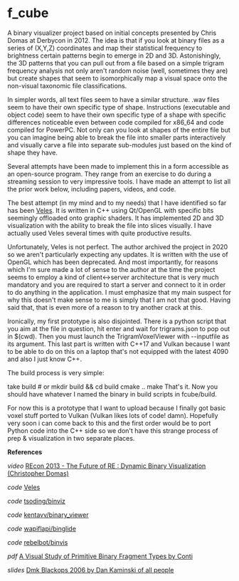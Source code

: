 # f_cube

A binary visualizer project based on initial concepts presented by Chris Domas at Derbycon in 2012. The idea is that if you look at binary files as a series of (X,Y,Z) coordinates and map their statistical frequency to brightness certain patterns begin to emerge in 2D and 3D. Astonishingly, the 3D patterns that you can pull out from a file based on a simple trigram frequency analysis not only aren't random noise (well, sometimes they are) but create shapes that seem to isomorphically map a visual space onto the non-visual taxonomic file classifications.

In simpler words, all text files seem to have a similar structure. .wav files seem to have their own specific type of shape. Instructions (executable and object code) seem to have their own specific type of a shape with specific differences noticeable even between code compiled for x86_64 and code compiled for PowerPC. Not only can you look at shapes of the entire file but you can imagine being able to break the file into smaller parts interactively and visually carve a file into separate sub-modules just based on the kind of shape they have.

Several attempts have been made to implement this in a form accessible as an open-source program. They range from an exercise to do during a streaming session to very impressive tools. I have made an attempt to list all the prior work below, including papers, videos, and code.

The best attempt (in my mind and to my needs) that I have identified so far has been [Veles](https://github.com/codilime/veles). It is written in C++ using Qt/OpenGL with specific bits seemingly offloaded onto graphic shaders. It has implemented 2D and 3D visualization with the ability to break the file into slices visually. I have actually used Veles several times with quite productive results.

Unfortunately, Veles is not perfect. The author archived the project in 2020 so we aren't particularly expecting any updates. It is written with the use of OpenGL which has been deprecated. And most importantly, for reasons which I'm sure made a lot of sense to the author at the time the project seems to employ a kind of client<->server architecture that is very much mandatory and you are required to start a server and connect to it in order to do anything in the application. I must emphasize that my main suspect for why this doesn't make sense to me is simply that I am not that good. Having said that, that is even more of a reason to try another crack at this.

Ironically, my first prototype is also disjointed. There is a python script that you aim at the file in question, hit enter and wait for trigrams.json to pop out in $(cwd). Then you must launch the TrigramVoxelViewer with --inputfile as its argument.  This last part is written with C++17 and Vulkan because I want to be able to do on this on a laptop that's not equipped with the latest 4090 and also I just know C++.

The build process is very simple:

take build # or mkdir build && cd build
cmake ..
make
That's it. Now you should have whatever I named the binary in build scripts in fcube/build.

For now this is a prototype that I want to upload because I finally got basic voxel stuff ported to Vulkan (Vulkan likes lots of code! damn). Hopefully very soon i can come back to this and the first order would be to port Python code into the C++ side so we don't have this strange process of prep & visualization in two separate places.

**References**

*video* [REcon 2013 - The Future of RE : Dynamic Binary Visualization (Christopher Domas)](https://www.youtube.com/watch?v=C8--cXwuuFQ)

*code* [Veles](https://github.com/codilime/veles)

*code* [tsoding/binviz](https://github.com/tsoding/binviz)

*code* [kentavv/binary_viewer](https://github.com/kentavv/binary_viewer)

*code* [wapiflapi/binglide](https://github.com/wapiflapi/binglide)

*code* [rebelbot/binvis](https://github.com/rebelbot/binvis)

*pdf* [A Visual Study of Primitive Binary Fragment Types by Conti](https://media.blackhat.com/bh-us-10/whitepapers/Bratus_Conti/BlackHat-USA-2010-Bratus-Conti-Taxonomy-wp.pdf)

*slides* [Dmk Blackops 2006 by Dan Kaminski of all people](https://www.slideshare.net/slideshow/dmk-blackops2006/5939088)
